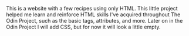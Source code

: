 This is a website with a few recipes using only HTML. This little project helped me learn and reinforce HTML skills I've acquired throughout The Odin Project, such as the basic tags, attributes, and more. Later on in the Odin Project I will add CSS, but for now it will look a little empty.
